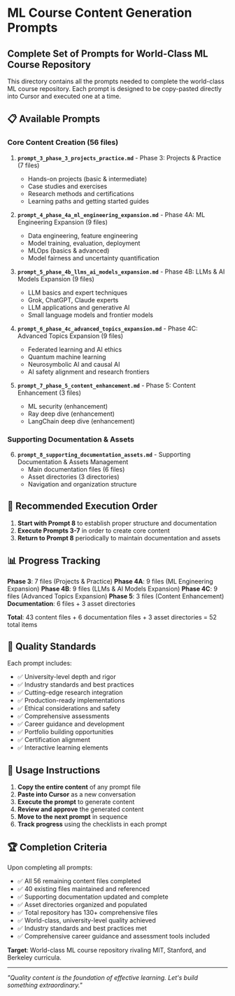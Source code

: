 # ML Course Content Generation Prompts
## Complete Set of Prompts for World-Class ML Course Repository

This directory contains all the prompts needed to complete the world-class ML course repository. Each prompt is designed to be copy-pasted directly into Cursor and executed one at a time.

## 📋 **Available Prompts**

### **Core Content Creation (56 files)**

1. **`prompt_3_phase_3_projects_practice.md`** - Phase 3: Projects & Practice (7 files)
   - Hands-on projects (basic & intermediate)
   - Case studies and exercises
   - Research methods and certifications
   - Learning paths and getting started guides

2. **`prompt_4_phase_4a_ml_engineering_expansion.md`** - Phase 4A: ML Engineering Expansion (9 files)
   - Data engineering, feature engineering
   - Model training, evaluation, deployment
   - MLOps (basics & advanced)
   - Model fairness and uncertainty quantification

3. **`prompt_5_phase_4b_llms_ai_models_expansion.md`** - Phase 4B: LLMs & AI Models Expansion (9 files)
   - LLM basics and expert techniques
   - Grok, ChatGPT, Claude experts
   - LLM applications and generative AI
   - Small language models and frontier models

4. **`prompt_6_phase_4c_advanced_topics_expansion.md`** - Phase 4C: Advanced Topics Expansion (9 files)
   - Federated learning and AI ethics
   - Quantum machine learning
   - Neurosymbolic AI and causal AI
   - AI safety alignment and research frontiers

5. **`prompt_7_phase_5_content_enhancement.md`** - Phase 5: Content Enhancement (3 files)
   - ML security (enhancement)
   - Ray deep dive (enhancement)
   - LangChain deep dive (enhancement)

### **Supporting Documentation & Assets**

6. **`prompt_8_supporting_documentation_assets.md`** - Supporting Documentation & Assets Management
   - Main documentation files (6 files)
   - Asset directories (3 directories)
   - Navigation and organization structure

## 🚀 **Recommended Execution Order**

1. **Start with Prompt 8** to establish proper structure and documentation
2. **Execute Prompts 3-7** in order to create core content
3. **Return to Prompt 8** periodically to maintain documentation and assets

## 📊 **Progress Tracking**

**Phase 3**: 7 files (Projects & Practice)
**Phase 4A**: 9 files (ML Engineering Expansion)
**Phase 4B**: 9 files (LLMs & AI Models Expansion)
**Phase 4C**: 9 files (Advanced Topics Expansion)
**Phase 5**: 3 files (Content Enhancement)
**Documentation**: 6 files + 3 asset directories

**Total**: 43 content files + 6 documentation files + 3 asset directories = 52 total items

## 🎯 **Quality Standards**

Each prompt includes:
- ✅ University-level depth and rigor
- ✅ Industry standards and best practices
- ✅ Cutting-edge research integration
- ✅ Production-ready implementations
- ✅ Ethical considerations and safety
- ✅ Comprehensive assessments
- ✅ Career guidance and development
- ✅ Portfolio building opportunities
- ✅ Certification alignment
- ✅ Interactive learning elements

## 📝 **Usage Instructions**

1. **Copy the entire content** of any prompt file
2. **Paste into Cursor** as a new conversation
3. **Execute the prompt** to generate content
4. **Review and approve** the generated content
5. **Move to the next prompt** in sequence
6. **Track progress** using the checklists in each prompt

## 🏆 **Completion Criteria**

Upon completing all prompts:
- ✅ All 56 remaining content files completed
- ✅ 40 existing files maintained and referenced
- ✅ Supporting documentation updated and complete
- ✅ Asset directories organized and populated
- ✅ Total repository has 130+ comprehensive files
- ✅ World-class, university-level quality achieved
- ✅ Industry standards and best practices met
- ✅ Comprehensive career guidance and assessment tools included

**Target**: World-class ML course repository rivaling MIT, Stanford, and Berkeley curricula.

---

*"Quality content is the foundation of effective learning. Let's build something extraordinary."* 